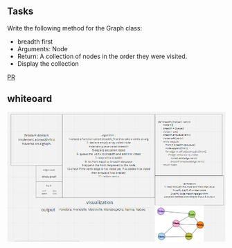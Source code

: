 ## Tasks
Write the following method for the Graph class:

 * breadth first
 * Arguments: Node
 * Return: A collection of nodes in the order they were visited.
 * Display the collection


[PR](https://github.com/Mahmoud-Dinah/data-structures-and-algorithms/pull/50)

## whiteoard

![graphbf](graphbf.PNG)
